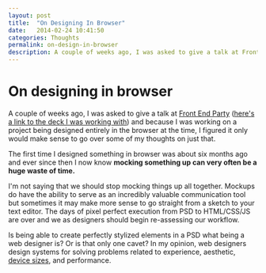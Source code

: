 ```yaml
---
layout: post
title:  "On Designing In Browser"
date:   2014-02-24 10:41:50
categories: Thoughts
permalink: on-design-in-browser
description: A couple of weeks ago, I was asked to give a talk at Front End Party and because I was working on a project being designed entirely in the browser at the time, I figured it only would make sense to go over some of my thoughts on just that.
---
```


On designing in browser
==========

A couple of weeks ago, I was asked to give a talk at [Front End Party](http://frontendparty.com) ([here's a link to the deck I was working with](https://dl.dropboxusercontent.com/u/19527741/party.pdf)) and because I was working on a project being designed entirely in the browser at the time, I figured it only would make sense to go over some of my thoughts on just that. 

The first time I designed something in browser was about six months ago and ever since then I now know **mocking something up can very often be a huge waste of time.** 

I'm not saying that we should stop mocking things up all together. Mockups do have the ability to serve as an incredibly valuable communication tool but sometimes it may make more sense to go straight from a sketch to your text editor. The days of pixel perfect execution from PSD to HTML/CSS/JS are over and we as designers should begin re-assessing our workflow.

Is being able to create perfectly stylized elements in a PSD what being a web designer is? Or is that only one cavet? In my opinion, web designers design systems for solving problems related to experience, aesthetic, [device sizes](http://en.wikipedia.org/wiki/List_of_displays_by_pixel_density), and performance.
